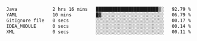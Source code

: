 <!--START_SECTION:waka-->

```txt
Java             2 hrs 16 mins   ███████████████████████▒░   92.79 %
YAML             10 mins         █▓░░░░░░░░░░░░░░░░░░░░░░░   06.79 %
GitIgnore file   0 secs          ░░░░░░░░░░░░░░░░░░░░░░░░░   00.17 %
IDEA_MODULE      0 secs          ░░░░░░░░░░░░░░░░░░░░░░░░░   00.14 %
XML              0 secs          ░░░░░░░░░░░░░░░░░░░░░░░░░   00.11 %
```

<!--END_SECTION:waka-->
